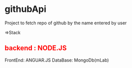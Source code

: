# githubApi
Project to fetch repo of github by the name entered by user 

=>Stack
 <h2 style="color:red"> backend : NODE.JS</h2>
  FrontEnd: ANGUAR.JS
  DataBase: MongoDb(mLab)
  
